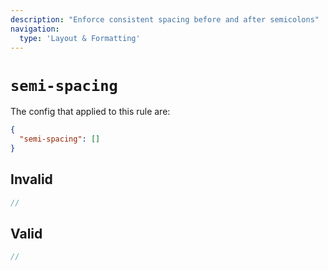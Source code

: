 ```yaml
---
description: "Enforce consistent spacing before and after semicolons"
navigation:
  type: 'Layout & Formatting'
---
```


# `semi-spacing`

The config that applied to this rule are:

```json
{
  "semi-spacing": []
}
```

## Invalid

```js invalid
//
```

## Valid

```js valid
//
```
  